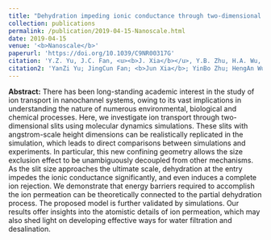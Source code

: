 ```yaml
---
title: "Dehydration impeding ionic conductance through two-dimensional angstrom-scale slits"
collection: publications
permalink: /publication/2019-04-15-Nanoscale.html
date: 2019-04-15
venue: '<b>Nanoscale</b>'
paperurl: 'https://doi.org/10.1039/C9NR00317G'
citation: 'Y.Z. Yu, J.C. Fan, <u><b>J. Xia</b></u>, Y.B. Zhu, H.A. Wu, and F.C. Wang*. Dehydration impeding ionic conductance through two-dimensional angstrom-scale slits. <i>Nanoscale</i>, 2019, 11: 8449–8457.'
citation2: 'YanZi Yu; JingCun Fan; <b>Jun Xia</b>; YinBo Zhu; HengAn Wu; FengChao Wang*; Dehydration impeding ionic conductance through two-dimensional angstrom-scale slits, <i>Nanoscale</i>, 2019, 11: 8449–8457.'
---
```


**Abstract:** There has been long-standing academic interest in the study of ion transport in nanochannel systems, owing to its vast implications in understanding the nature of numerous environmental, biological and chemical processes. Here, we investigate ion transport through two-dimensional slits using molecular dynamics simulations. These slits with angstrom-scale height dimensions can be realistically replicated in the simulation, which leads to direct comparisons between simulations and experiments. In particular, this new confining geometry allows the size exclusion effect to be unambiguously decoupled from other mechanisms. As the slit size approaches the ultimate scale, dehydration at the entry impedes the ionic conductance significantly, and even induces a complete ion rejection. We demonstrate that energy barriers required to accomplish the ion permeation can be theoretically connected to the partial dehydration process. The proposed model is further validated by simulations. Our results offer insights into the atomistic details of ion permeation, which may also shed light on developing effective ways for water filtration and desalination.
